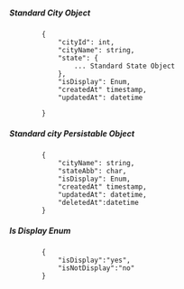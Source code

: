 ##### Standard City Object

            {
                "cityId": int,
                "cityName": string,
				"state": {
                    ... Standard State Object
				},
				"isDisplay": Enum,
				"createdAt" timestamp,
				"updatedAt": datetime
                
            }
            
            
##### Standard city Persistable Object

 			{
            	"cityName": string,
            	"stateAbb": char,
				"isDisplay": Enum,
				"createdAt" timestamp,
				"updatedAt": datetime,
				"deletedAt":datetime	
            }
##### Is Display Enum
			{
				"isDisplay":"yes",
				"isNotDisplay":"no"
			}
